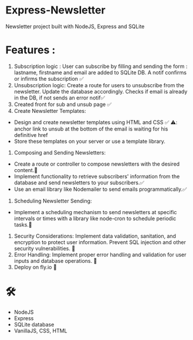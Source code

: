# Express-Newsletter
Newsletter project built with NodeJS, Express and SQLite

# Features : 
1. Subscription logic : User can subscribe by filling and sending the form : lastname, firstname and email are added to SQLite DB. A notif confirms or infirms the subscription ✅
2. Unsubscription logic: Create a route for users to unsubscribe from the newsletter. Update the database accordingly. Checks if email is already in the DB, if not sends an error notif✅
3. Created front for sub and unsub page ✅
4. Create Newsletter Templates: 
- Design and create newsletter templates using HTML and CSS ✅ ⚠️: anchor link to unsub at the bottom of the email is waiting for his definitive href
- Store these templates on your server or use a template library.
1. Composing and Sending Newsletters:
- Create a route or controller to compose newsletters with the desired content.🚧
- Implement functionality to retrieve subscribers' information from the database and send newsletters to your subscribers.✅
- Use an email library like Nodemailer to send emails programmatically.✅
1. Scheduling Newsletter Sending:
- Implement a scheduling mechanism to send newsletters at specific intervals or times with a library like node-cron to schedule periodic tasks.🚧
1. Security Considerations: Implement data validation, sanitation, and encryption to protect user information. Prevent SQL injection and other security vulnerabilities. 🚧
2. Error Handling: Implement proper error handling and validation for user inputs and database operations. 🚧
3. Deploy on fly.io 🚧

# 🛠️ 
- NodeJS
- Express
- SQLite database
- VanillaJS, CSS, HTML